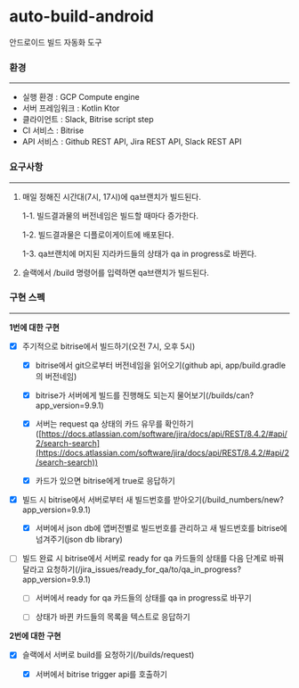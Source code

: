 # auto-build-android
안드로이드 빌드 자동화 도구

### 환경
---
- 실행 환경 : GCP Compute engine
- 서버 프레임워크 : Kotlin Ktor
- 클라이언트 : Slack, Bitrise script step
- CI 서비스 : Bitrise
- API 서비스 : Github REST API, Jira REST API, Slack REST API


### 요구사항
---

1. 매일 정해진 시간대(7시, 17시)에 qa브랜치가 빌드된다.

    1-1. 빌드결과물의 버전네임은 빌드할 때마다 증가한다.

    1-2. 빌드결과물은 디플로이게이트에 배포된다.

    1-3. qa브랜치에 머지된 지라카드들의 상태가 qa in progress로 바뀐다.
   

2. 슬랙에서 /build 명령어를 입력하면 qa브랜치가 빌드된다.


### 구현 스펙
---

**1번에 대한 구현**

- [x]  주기적으로 bitrise에서 빌드하기(오전 7시, 오후 5시)

    - [x]  bitrise에서 git으로부터 버전네임을 읽어오기(github api, app/build.gradle의 버전네임)
    
    - [x]  bitrise가 서버에게 빌드를 진행해도 되는지 물어보기(/builds/can?app_version=9.9.1)
    
    - [x]  서버는 request qa 상태의 카드 유무를 확인하기([https://docs.atlassian.com/software/jira/docs/api/REST/8.4.2/#api/2/search-search](https://docs.atlassian.com/software/jira/docs/api/REST/8.4.2/#api/2/search-search))

    - [x]  카드가 있으면 bitrise에게 true로 응답하기

- [x]  빌드 시 bitrise에서 서버로부터 새 빌드번호를 받아오기(/build_numbers/new?app_version=9.9.1)

    - [x]  서버에서 json db에 앱버전별로 빌드번호를 관리하고 새 빌드번호를 bitrise에 넘겨주기(json db library)
    
- [ ]  빌드 완료 시 bitrise에서 서버로 ready for qa 카드들의 상태를 다음 단계로 바꿔달라고 요청하기(/jira_issues/ready_for_qa/to/qa_in_progress?app_version=9.9.1)

    - [ ]  서버에서 ready for qa 카드들의 상태를 qa in progress로 바꾸기
    
    - [ ]  상태가 바뀐 카드들의 목록을 텍스트로 응답하기

**2번에 대한 구현**

- [x]  슬랙에서 서버로 build를 요청하기(/builds/request)

    - [x]  서버에서 bitrise trigger api를 호출하기

